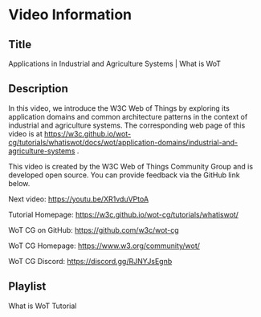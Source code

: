 # Video Information

## Title

Applications in Industrial and Agriculture Systems | What is WoT

## Description

In this video, we introduce the W3C Web of Things by exploring its application domains and common architecture patterns in the context of industrial and agriculture systems.
The corresponding web page of this video is at https://w3c.github.io/wot-cg/tutorials/whatiswot/docs/wot/application-domains/industrial-and-agriculture-systems .

This video is created by the W3C Web of Things Community Group and is developed open source. You can provide feedback via the GitHub link below.

Next video: https://youtu.be/XR1vduVPtoA

Tutorial Homepage: https://w3c.github.io/wot-cg/tutorials/whatiswot/

WoT CG on GitHub: https://github.com/w3c/wot-cg

WoT CG Homepage: https://www.w3.org/community/wot/

WoT CG Discord: https://discord.gg/RJNYJsEgnb

## Playlist

What is WoT Tutorial